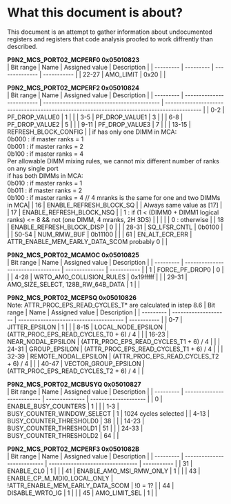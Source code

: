 # What this document is about?
This document is an attempt to gather information about undocumented registers
and registers that code analysis proofed to work diffrently than described.

**P9N2_MCS_PORT02_MCPERF0 0x05010823** \
| Bit range | Name      | Assigned value | Description |
| --------- | --------- | -------------- | ----------- |
| 22-27     | AMO_LIMIT | 0x20           |             |

**P9N2_MCS_PORT02_MCPERF2 0x05010824** \
| Bit range | Name                      | Assigned value                             | Description                                                                                 |
| --------- | ------------------------- | ------------------------------------------ | ------------------------------------------------------------------------------------------- |
| 0-2       | PF_DROP_VALUE0            | 1                                          |                                                                                             |
| 3-5       | PF_DROP_VALUE1            | 3                                          |                                                                                             |
| 6-8       | PF_DROP_VALUE2            | 5                                          |                                                                                             |
| 9-11      | PF_DROP_VALUE3            | 7                                          |                                                                                             |
| 13-15     | REFRESH_BLOCK_CONFIG      |                                            | if has only one DIMM in MCA: <br> 0b000 : if master ranks = 1 <br> 0b001 : if master ranks = 2 <br> 0b100 : if master ranks = 4 <br> Per allowable DIMM mixing rules, we cannot mix different number of ranks on any single port <br> if has both DIMMs in MCA: <br> 0b010 : if master ranks = 1 <br> 0b011 : if master ranks = 2 <br> 0b100 : if master ranks = 4 // 4 mranks is the same for one and two DIMMs in MCA|
| 16        | ENABLE_REFRESH_BLOCK_SQ   |                                            | Always same value as [17]                                                                   |
| 17        | ENABLE_REFRESH_BLOCK_NSQ  |                                            | 1 : if (1 < (DIMM0 + DIMM1 logical ranks) <= 8 && not (one DIMM, 4 mranks, 2H 3DS)          |
|           |                           |                                            | 0 : otherwise                                                                               |
| 18        | ENABLE_REFRESH_BLOCK_DISP | 0                                          |                                                                                             |
| 28-31     | SQ_LFSR_CNTL              | 0b0100                                     |                                                                                             |
| 50-54     | NUM_RMW_BUF               | 0b11100                                    |                                                                                             |
| 61        | EN_ALT_ECR_ERR            | ATTR_ENABLE_MEM_EARLY_DATA_SCOM probably 0 |                                                                                             |

**P9N2_MCS_PORT02_MCAMOC 0x05010825** \
| Bit range | Name                              | Assigned value | Description |
| --------- | --------------------------------- | -------------- | ----------- |
| 1         | FORCE_PF_DROP0                    | 0              |             |
| 4-28      | WRTO_AMO_COLLISION_RULES          | 0x19fffff      |             |
| 29-31     | AMO_SIZE_SELECT, 128B_RW_64B_DATA | 1              |             |

**P9N2_MCS_PORT02_MCEPSQ 0x05010826** \
Note: ATTR_PROC_EPS_READ_CYCLES_T* are calculated in istep 8.6
| Bit range | Name                 | Assigned value                         | Description |
| --------- | -------------------- | -------------------------------------- | ----------- |
| 0-7       | JITTER_EPSILON       | 1                                      |             |
| 8-15      | LOCAL_NODE_EPSILON   | (ATTR_PROC_EPS_READ_CYCLES_T0 + 6) / 4 |             |
| 16-23     | NEAR_NODAL_EPSILON   | (ATTR_PROC_EPS_READ_CYCLES_T1 + 6) / 4 |             |
| 24-31     | GROUP_EPSILON        | (ATTR_PROC_EPS_READ_CYCLES_T1 + 6) / 4 |             |
| 32-39     | REMOTE_NODAL_EPSILON | (ATTR_PROC_EPS_READ_CYCLES_T2 + 6) / 4 |             |
| 40-47     | VECTOR_GROUP_EPSILON | (ATTR_PROC_EPS_READ_CYCLES_T2 + 6) / 4 |             |

**P9N2_MCS_PORT02_MCBUSYQ 0x05010827** \
| Bit range | Name                       | Assigned value | Description          |
| --------- | -------------------------- | -------------- | -------------------- |
| 0         | ENABLE_BUSY_COUNTERS       | 1              |                      |
| 1-3       | BUSY_COUNTER_WINDOW_SELECT | 1              | 1024 cycles selected |
| 4-13      | BUSY_COUNTER_THRESHOLD0    | 38             |                      |
| 14-23     | BUSY_COUNTER_THRESHOLD1    | 51             |                      |
| 24-33     | BUSY_COUNTER_THRESHOLD2    | 64             |                      |

**P9N2_MCS_PORT02_MCPERF3 0x0501082B** \
| Bit range | Name                        | Assigned value                   | Description |
| --------- | --------------------------- | -------------------------------- | ----------- |
| 31        | ENABLE_CL0                  | 1                                |             |
| 41        | ENABLE_AMO_MSI_RMW_ONLY     | 1                                |             |
| 43        | ENABLE_CP_M_MDI0_LOCAL_ONLY | !ATTR_ENABLE_MEM_EARLY_DATA_SCOM | !0 = 1?     |
| 44        | DISABLE_WRTO_IG             | 1                                |             |
| 45        | AMO_LIMIT_SEL               | 1                                |             |
